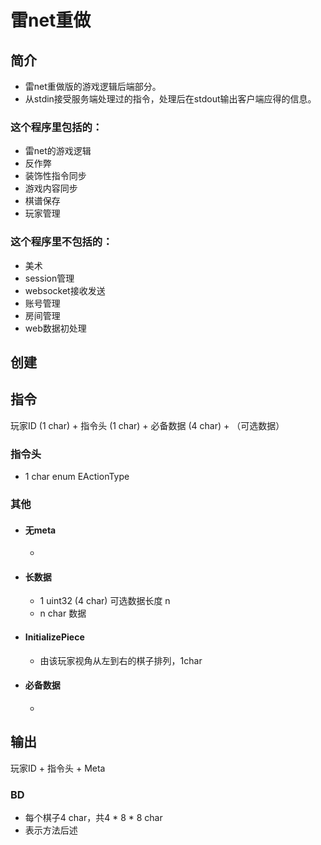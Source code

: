 # 雷net重做

## 简介
- 雷net重做版的游戏逻辑后端部分。
- 从stdin接受服务端处理过的指令，处理后在stdout输出客户端应得的信息。

### 这个程序里包括的：
- 雷net的游戏逻辑
- 反作弊
- 装饰性指令同步
- 游戏内容同步
- 棋谱保存
- 玩家管理

### 这个程序里不包括的：
- 美术
- session管理
- websocket接收发送
- 账号管理
- 房间管理
- web数据初处理

## 创建


## 指令

玩家ID (1 char) + 指令头 (1 char) + 必备数据 (4 char) + （可选数据）

### 指令头

- 1 char
enum EActionType

### 其他

- #### 无meta
  - 
- #### 长数据
  - 1 uint32 (4 char) 可选数据长度 n
  - n char 数据

- #### InitializePiece
  - 由该玩家视角从左到右的棋子排列，1char

- #### 必备数据
  - 

## 输出

玩家ID + 指令头 + Meta

### BD
- 每个棋子4 char，共4 * 8 * 8 char
- 表示方法后述
  
  

